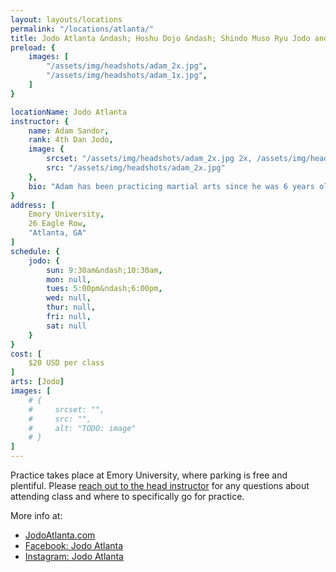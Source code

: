 ```yaml
---
layout: layouts/locations
permalink: "/locations/atlanta/"
title: Jodo Atlanta &ndash; Hoshu Dojo &ndash; Shindo Muso Ryu Jodo and Daito Ryu Aikijujutsu
preload: {
    images: [
        "/assets/img/headshots/adam_2x.jpg",
        "/assets/img/headshots/adam_1x.jpg",
    ]
}

locationName: Jodo Atlanta
instructor: {
    name: Adam Sandor,
    rank: 4th Dan Jodo,
    image: {
        srcset: "/assets/img/headshots/adam_2x.jpg 2x, /assets/img/headshots/adam_1x.jpg 1x",
        src: "/assets/img/headshots/adam_2x.jpg"
    },
    bio: "Adam has been practicing martial arts since he was 6 years old and needed to develop self-confidence. After an impromptu first official lesson in Jodo during an Iaido seminar in 2017, Adam got hooked on the jo. Moving across the country strained his ability to practice, but Adam is now a student under Thomas Groendal and practices both Seitei and Shindo Muso Ryu Jodo. There is a stereotypical phrase in martial arts, &ldquo;You’ve done it once, now do it 10,000 more times&rdquo;. Adam believes that patience and diligence is the best path to improving. He may describe a technique, but showing and doing is the most important aspect of training. Adam has a well-developed palette of martial arts and has trained in several: Jodo (current), HEMA Longsword + Dussack (current), Kendo, Aikido, Iaido, and Tae Kwon Do."
}
address: [
    Emory University,
    26 Eagle Row,
    "Atlanta, GA"
]
schedule: {
    jodo: {
        sun: 9:30am&ndash;10:30am,
        mon: null,
        tues: 5:00pm&ndash;6:00pm,
        wed: null,
        thur: null,
        fri: null,
        sat: null
    }
}
cost: [
    $20 USD per class
]
arts: [Jodo]
images: [
    # {
    #     srcset: "",
    #     src: "",
    #     alt: "TODO: image"
    # }
]
---
```


<p>Practice takes place at Emory University, where parking is free and plentiful. Please <a href="mailto:jodoatlanta@gmail.com">reach out to the head instructor</a> for any questions about attending class and where to specifically go for practice.</p>
<p>More info at:</p>
<ul class="list list--indent">
    <li>
        <a href="https://www.jodoatlanta.com/" target="_blank">JodoAtlanta.com</a>
    </li>
    <li>
        <a href="https://www.facebook.com/JodoAtlanta" target="_blank">Facebook: Jodo Atlanta</a>
    </li>
    <li>
        <a href="https://www.instagram.com/jodoatlanta/" target="_blank">Instagram: Jodo Atlanta</a>
    </li>
</ul>